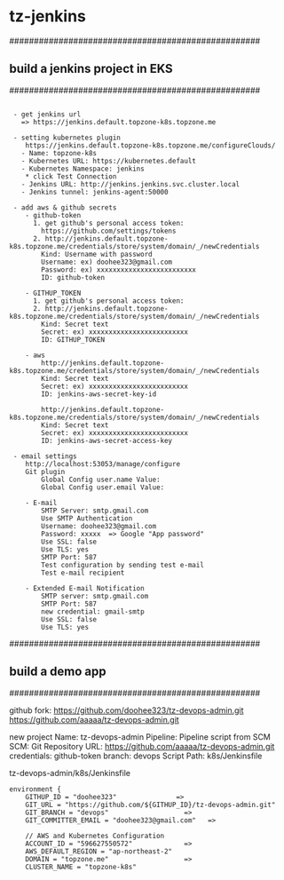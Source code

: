 # tz-jenkins

###################################################
## build a jenkins project in EKS
###################################################
```

 - get jenkins url
   => https://jenkins.default.topzone-k8s.topzone.me

 - setting kubernetes plugin
    https://jenkins.default.topzone-k8s.topzone.me/configureClouds/
   - Name: topzone-k8s
   - Kubernetes URL: https://kubernetes.default
   - Kubernetes Namespace: jenkins
    * click Test Connection
   - Jenkins URL: http://jenkins.jenkins.svc.cluster.local
   - Jenkins tunnel: jenkins-agent:50000

 - add aws & github secrets  
    - github-token
      1. get github's personal access token:
        https://github.com/settings/tokens
      2. http://jenkins.default.topzone-k8s.topzone.me/credentials/store/system/domain/_/newCredentials
        Kind: Username with password
        Username: ex) doohee323@gmail.com
        Password: ex) xxxxxxxxxxxxxxxxxxxxxxxxx
        ID: github-token

    - GITHUP_TOKEN
      1. get github's personal access token:
      2. http://jenkins.default.topzone-k8s.topzone.me/credentials/store/system/domain/_/newCredentials
        Kind: Secret text
        Secret: ex) xxxxxxxxxxxxxxxxxxxxxxxxx
        ID: GITHUP_TOKEN

    - aws
        http://jenkins.default.topzone-k8s.topzone.me/credentials/store/system/domain/_/newCredentials
        Kind: Secret text
        Secret: ex) xxxxxxxxxxxxxxxxxxxxxxxxx
        ID: jenkins-aws-secret-key-id

        http://jenkins.default.topzone-k8s.topzone.me/credentials/store/system/domain/_/newCredentials
        Kind: Secret text
        Secret: ex) xxxxxxxxxxxxxxxxxxxxxxxxx
        ID: jenkins-aws-secret-access-key

 - email settings
    http://localhost:53053/manage/configure
    Git plugin
        Global Config user.name Value: 
        Global Config user.email Value: 

    - E-mail
        SMTP Server: smtp.gmail.com
        Use SMTP Authentication
        Username: doohee323@gmail.com
        Password: xxxxx  => Google "App password"
        Use SSL: false
        Use TLS: yes
        SMTP Port: 587
        Test configuration by sending test e-mail
        Test e-mail recipient

    - Extended E-mail Notification
        SMTP server: smtp.gmail.com
        SMTP Port: 587
        new credential: gmail-smtp
        Use SSL: false
        Use TLS: yes
```

###################################################
## build a demo app
###################################################

github fork: https://github.com/doohee323/tz-devops-admin.git
https://github.com/aaaaa/tz-devops-admin.git

new project
Name: tz-devops-admin
Pipeline: Pipeline script from SCM
    SCM: Git
    Repository URL: https://github.com/aaaaa/tz-devops-admin.git
    credentials: github-token
    branch: devops
Script Path: k8s/Jenkinsfile

tz-devops-admin/k8s/Jenkinsfile

    environment {
        GITHUP_ID = "doohee323"               =>
        GIT_URL = "https://github.com/${GITHUP_ID}/tz-devops-admin.git"
        GIT_BRANCH = "devops"                   =>
        GIT_COMMITTER_EMAIL = "doohee323@gmail.com"   =>

        // AWS and Kubernetes Configuration
        ACCOUNT_ID = "596627550572"             =>
        AWS_DEFAULT_REGION = "ap-northeast-2"
        DOMAIN = "topzone.me"                   =>
        CLUSTER_NAME = "topzone-k8s"


